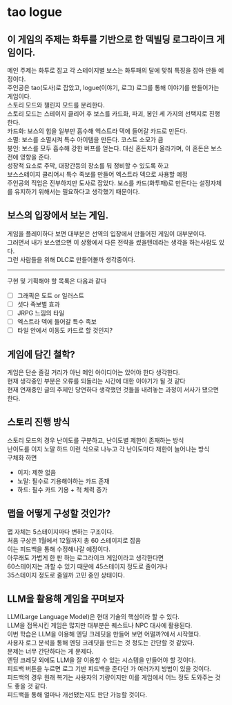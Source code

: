# tao logue
## 이 게임의 주제는 화투를 기반으로 한 덱빌딩 로그라이크 게임이다.
메인 주제는 화투로 잡고 각 스테이지별 보스는 화투패의 달에 맞춰 특징을 잡아 만들 예정이다.   
주인공은 tao(도사)로 잡았고, logue(이야기, 로그) 로그를 통해 이야기를 만들어가는 게임이다.   
스토리 모드와 챌린지 모드를 분리한다.    
스토리 모드는 스테이지 클리어 후 보스를 카드화, 파괴, 봉인 세 가지의 선택지로 진행한다.   
카드화: 보스의 힘을 일부만 흡수해 엑스트라 덱에 들어갈 카드로 만든다.   
소멸: 보스를 소멸시켜 특수 아이템을 만든다. 코스트 소모가 큼   
봉인: 보스를 모두 흡수해 강한 버프를 얻는다. 대신 혼돈치가 올라가며, 이 혼돈은 보스전에 영향을 준다.   
성장적 요소로 주막, 대장간등의 장소를 둬 정비할 수 있도록 하고   
보스스테이지 클리어시 특수 족보를 만들어 엑스트라 덱으로 사용할 예정   
주인공의 직업은 진부하지만 도사로 잡았다. 보스를 카드(화투패)로 만든다는 설정자체를 유지하기 위해서는 필요하다고 생각했기 때문이다.   
## 보스의 입장에서 보는 게임.
게임을 플레이하다 보면 대부분은 선역의 입장에서 만들어진 게임이 대부분이다.   
그러면서 내가 보스였으면 이 상황에서 다른 전략을 썼을텐데라는 생각을 하는사람도 있다.   
그런 사람들을 위해 DLC로 만들어볼까 생각중이다.
  <HR/>
구현 및 기획해야 할 목록은 다음과 같다    
   
- [ ] 그래픽은 도트 or 일러스트
- [ ] 섯다 족보별 효과 
- [ ] JRPG 느낌의 타일
- [ ] 엑스트라 덱에 들어갈 특수 족보
- [ ] 타일 안에서 이동도 카드로 할 것인지?
## 게임에 담긴 철학?
게임은 단순 즐길 거리가 아닌 메인 아이디어는 있어야 한다 생각한다.   
현재 생각중인 부분은 오류를 되돌리는 시간에 대한 이야기가 될 것 같다   
현재 연재중인 글의 주제인 당연하다 생각했던 것들을 내려놓는 과정이 서사가 됐으면 한다.

## 스토리 진행 방식
스토리 모드의 경우 난이도를 구분하고, 난이도별 제한이 존재하는 방식   
난이도를 이지 노말 하드 이런 식으로 나누고 각 난이도마다 제한이 늘어나는 방식   
구체화 하면   
- 이지: 제한 없음
- 노말: 필수로 기용해야하는 카드 존재  
- 하드: 필수 카드 기용 + 적 체력 증가

## 맵을 어떻게 구성할 것인가?
맵 자체는 5스테이지마다 변하는 구조이다.   
처음 구상은 1월에서 12월까지 총 60 스테이지로 잡음   
이는 피드백을 통해 수정해나갈 예정이다.   
아무래도 가볍게 한 판 하는 로그라이크 게임이라고 생각한다면   
60스테이지는 과할 수 있기 때문에 45스테이지 정도로 줄이거나   
35스테이지 정도로 줄일까 고민 중인 상태이다.  
   
## LLM을 활용해 게임을 꾸며보자
LLM(Large Language Model)은 현대 기술의 핵심이라 할 수 있다.   
LLM을 접목시킨 게임은 많지만 대부분은 퀘스트나 NPC 대사에 활용된다.   
이번 학습은 LLM을 이용해 엔딩 크레딧을 만들어 보면 어떨까?에서 시작했다.   
사용자 로그 분석을 통해 엔딩 크레딧을 만드는 것 정도는 간단할 것 같았다.   
문제는 너무 간단하다는 게 문제다.   
엔딩 크레딧 외에도 LLM을 잘 이용할 수 있는 시스템을 만들어야 할 것이다.   
피드백 버튼을 누르면 로그 기반 피드백을 준다던 가 여러가지 방법이 있을 것이다.   
피드백의 경우 원래 복기는 사용자의 기량이지만 이를 게임에서 어느 정도 도와주는 것도 좋을 것 같다.   
피드백을 통해 얼마나 개선됐는지도 판단 가능할 것이다.   

